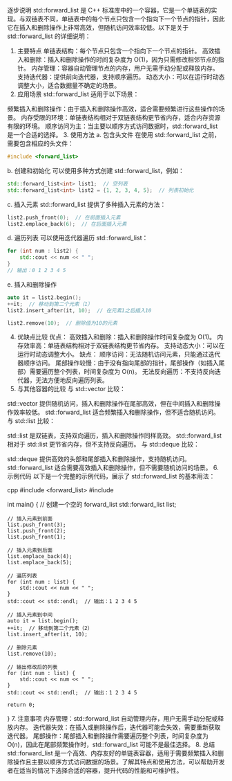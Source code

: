 逐步说明
std::forward_list 是 C++ 标准库中的一个容器，它是一个单链表的实现。与双链表不同，单链表中的每个节点只包含一个指向下一个节点的指针，因此它在插入和删除操作上非常高效，但随机访问效率较低。以下是关于 std::forward_list 的详细说明：

1. 主要特点
单链表结构：每个节点只包含一个指向下一个节点的指针。
高效插入和删除：插入和删除操作的时间复杂度为 O(1)，因为只需修改相邻节点的指针。
内存管理：容器自动管理节点的内存，用户无需手动分配或释放内存。
支持迭代器：提供前向迭代器，支持顺序遍历。
动态大小：可以在运行时动态调整大小，适合数据量不确定的场景。
2. 应用场景
std::forward_list 适用于以下场景：

频繁插入和删除操作：由于插入和删除操作高效，适合需要频繁进行这些操作的场景。
内存受限的环境：单链表结构相对于双链表结构更节省内存，适合内存资源有限的环境。
顺序访问为主：当主要以顺序方式访问数据时，std::forward_list 是一个合适的选择。
3. 使用方法
a. 包含头文件
在使用 std::forward_list 之前，需要包含相应的头文件：

```cpp
#include <forward_list>
```
b. 创建和初始化
可以使用多种方式创建 std::forward_list，例如：

```cpp
std::forward_list<int> list1;  // 空列表
std::forward_list<int> list2 = {1, 2, 3, 4, 5};  // 列表初始化
```
c. 插入元素
std::forward_list 提供了多种插入元素的方法：

```cpp
list2.push_front(0);  // 在前面插入元素
list2.emplace_back(6);  // 在后面插入元素
```
d. 遍历列表
可以使用迭代器遍历 std::forward_list：

```cpp
for (int num : list2) {
    std::cout << num << " ";
}
// 输出：0 1 2 3 4 5
```
e. 插入和删除操作
```cpp
auto it = list2.begin();
++it;  // 移动到第二个元素（1）
list2.insert_after(it, 10);  // 在元素1之后插入10

list2.remove(10);  // 删除值为10的元素
```
4. 优缺点比较
优点：
高效插入和删除：插入和删除操作时间复杂度为 O(1)。
内存效率高：单链表结构相对于双链表结构更节省内存。
支持动态大小：可以在运行时动态调整大小。
缺点：
顺序访问：无法随机访问元素，只能通过迭代器顺序访问。
尾部操作较慢：由于没有指向尾部的指针，尾部操作（如插入尾部）需要遍历整个列表，时间复杂度为 O(n)。
无法反向遍历：不支持反向迭代器，无法方便地反向遍历列表。
5. 与其他容器的比较
与 std::vector 比较：

std::vector 提供随机访问，插入和删除操作在尾部高效，但在中间插入和删除操作效率较低。
std::forward_list 适合频繁插入和删除操作，但不适合随机访问。
与 std::list 比较：

std::list 是双链表，支持双向遍历，插入和删除操作同样高效。
std::forward_list 相对于 std::list 更节省内存，但不支持反向遍历。
与 std::deque 比较：

std::deque 提供高效的头部和尾部插入和删除操作，支持随机访问。
std::forward_list 适合需要高效插入和删除操作，但不需要随机访问的场景。
6. 示例代码
以下是一个完整的示例代码，展示了 std::forward_list 的基本用法：

cpp
#include <forward_list>
#include <iostream>

int main() {
    // 创建一个空的 forward_list
    std::forward_list<int> list;

    // 插入元素到前面
    list.push_front(3);
    list.push_front(2);
    list.push_front(1);

    // 插入元素到后面
    list.emplace_back(4);
    list.emplace_back(5);

    // 遍历列表
    for (int num : list) {
        std::cout << num << " ";
    }
    std::cout << std::endl;  // 输出：1 2 3 4 5

    // 插入元素到中间
    auto it = list.begin();
    ++it;  // 移动到第二个元素（2）
    list.insert_after(it, 10);

    // 删除元素
    list.remove(10);

    // 输出修改后的列表
    for (int num : list) {
        std::cout << num << " ";
    }
    std::cout << std::endl;  // 输出：1 2 3 4 5

    return 0;
}
7. 注意事项
内存管理：std::forward_list 自动管理内存，用户无需手动分配或释放内存。
迭代器失效：在插入或删除操作后，迭代器可能会失效，需要重新获取迭代器。
尾部操作：尾部插入和删除操作需要遍历整个列表，时间复杂度为 O(n)，因此在尾部频繁操作时，std::forward_list 可能不是最佳选择。
8. 总结
std::forward_list 是一个高效、内存友好的单链表容器，适用于需要频繁插入和删除操作且主要以顺序方式访问数据的场景。了解其特点和使用方法，可以帮助开发者在适当的情况下选择合适的容器，提升代码的性能和可维护性。